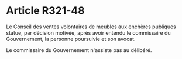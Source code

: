 # Article R321-48

Le Conseil des ventes volontaires de meubles aux enchères publiques statue, par décision motivée, après avoir entendu le commissaire du Gouvernement, la personne poursuivie et son avocat.

Le commissaire du Gouvernement n'assiste pas au délibéré.
